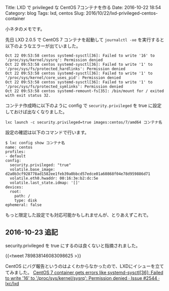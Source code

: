 Title: LXD で privileged な CentOS 7コンテナを作る
Date: 2016-10-22 18:54
Category: blog
Tags: lxd, centos
Slug: 2016/10/22/lxd-privileged-centos-container

小ネタのメモです。

先日 LXD 2.0.5 で CentOS 7 コンテナを起動して `journalctl -xe` を実行すると以下のようなエラーが出ていました。

```
Oct 22 09:53:58 centos systemd-sysctl[36]: Failed to write '16' to '/proc/sys/kernel/sysrq': Permission denied
Oct 22 09:53:58 centos systemd-sysctl[36]: Failed to write '1' to '/proc/sys/fs/protected_hardlinks': Permission denied
Oct 22 09:53:58 centos systemd-sysctl[36]: Failed to write '1' to '/proc/sys/kernel/core_uses_pid': Permission denied
Oct 22 09:53:58 centos systemd-sysctl[36]: Failed to write '1' to '/proc/sys/fs/protected_symlinks': Permission denied
Oct 22 09:53:58 centos systemd-remount-fs[35]: /bin/mount for / exited with exit status 32.
```

コンテナ作成時に以下のように config で `security.privileged` を true に設定しておけば出なくなりました。

```
lxc launch -c security.privileged=true images:centos/7/amd64 コンテナ名
```

設定の確認は以下のコマンドで行います。

```
$ lxc config show コンテナ名
name: centos
profiles:
- default
config:
  security.privileged: "true"
  volatile.base_image: d2a0b3cf928778ad1582ee1feb39a0bbcd57edce01a60868f04e78d959886d71
  volatile.eth0.hwaddr: 00:16:3e:b2:dc:5e
  volatile.last_state.idmap: '[]'
devices:
  root:
    path: /
    type: disk
ephemeral: false
```

もっと限定した設定でも対応可能かもしれませんが、とりあえずこれで。

## 2016-10-23 追記
security.privileged を true にするのは良くないと指摘されました。

{{<tweet 789838146083098625 >}}

CentOS にバグ報告というのはよくわからなかったので、LXDにイシューを立ててみました。
[CentOS 7 container gets errors like systemd-sysctl\[36\]: Failed to write '16' to '/proc/sys/kernel/sysrq': Permission denied · Issue #2544 · lxc/lxd](https://github.com/lxc/lxd/issues/2544)
